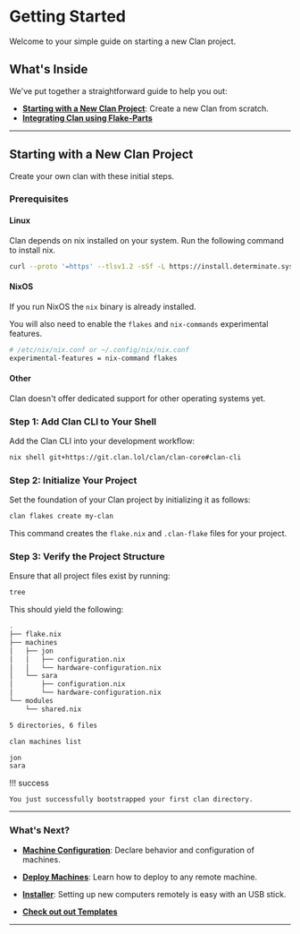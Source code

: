 # Getting Started

Welcome to your simple guide on starting a new Clan project.

## What's Inside

We've put together a straightforward guide to help you out:

- [**Starting with a New Clan Project**](#starting-with-a-new-clan-project): Create a new Clan from scratch.
- [**Integrating Clan using Flake-Parts**](getting-started/flake-parts.md)

---

## **Starting with a New Clan Project**

Create your own clan with these initial steps.

### Prerequisites

#### Linux

Clan depends on nix installed on your system. Run the following command to install nix.

```bash
curl --proto '=https' --tlsv1.2 -sSf -L https://install.determinate.systems/nix | sh -s -- install
```

#### NixOS

If you run NixOS the `nix` binary is already installed.

You will also need to enable the `flakes` and `nix-commands` experimental features.

```bash
# /etc/nix/nix.conf or ~/.config/nix/nix.conf
experimental-features = nix-command flakes
```

#### Other

Clan doesn't offer dedicated support for other operating systems yet.

### Step 1: Add Clan CLI to Your Shell

Add the Clan CLI into your development workflow:

```bash
nix shell git+https://git.clan.lol/clan/clan-core#clan-cli
```

### Step 2: Initialize Your Project

Set the foundation of your Clan project by initializing it as follows:

```bash
clan flakes create my-clan
```

This command creates the `flake.nix` and `.clan-flake` files for your project.

### Step 3: Verify the Project Structure

Ensure that all project files exist by running:

```bash
tree
```

This should yield the following:

```bash
.
├── flake.nix
├── machines
│   ├── jon
│   │   ├── configuration.nix
│   │   └── hardware-configuration.nix
│   └── sara
│       ├── configuration.nix
│       └── hardware-configuration.nix
└── modules
    └── shared.nix

5 directories, 6 files
```

```bash
clan machines list
```

```bash
jon
sara
```

!!! success

    You just successfully bootstrapped your first clan directory.

---

### What's Next?

- [**Machine Configuration**](getting-started/configure.md): Declare behavior and configuration of machines.

- [**Deploy Machines**](getting-started/machines.md): Learn how to deploy to any remote machine.

- [**Installer**](getting-started/installer.md): Setting up new computers remotely is easy with an USB stick.

- [**Check out out Templates**](templates/index.md)

---
